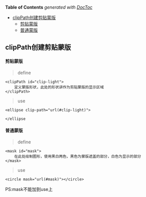 <!-- START doctoc generated TOC please keep comment here to allow auto update -->
<!-- DON'T EDIT THIS SECTION, INSTEAD RE-RUN doctoc TO UPDATE -->
**Table of Contents**  *generated with [DocToc](https://github.com/thlorenz/doctoc)*

- [clipPath创建剪贴蒙版](#clippath%E5%88%9B%E5%BB%BA%E5%89%AA%E8%B4%B4%E8%92%99%E7%89%88)
    - [剪贴蒙版](#%E5%89%AA%E8%B4%B4%E8%92%99%E7%89%88)
    - [普通蒙版](#%E6%99%AE%E9%80%9A%E8%92%99%E7%89%88)

<!-- END doctoc generated TOC please keep comment here to allow auto update -->

## clipPath创建剪贴蒙版

#### 剪贴蒙版

> define

	<clipPath id="clip-light">
		定义蒙版形状，此处的形状讲作为剪贴蒙版的显示区域
	</clipPath>

> use

	<ellipse clip-path="url(#clip-light)">

	</ellipse

#### 普通蒙版

> define

	<mask id="mask">
		在此处绘制图形，使用黑白两色，黑色为蒙版遮盖的部分，白色为显示的部分
	</mask>

> use
	
	<circle mask="url(#mask)"></circle>

PS:mask不能加到use上
	